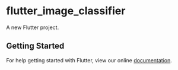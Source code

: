 # flutter_image_classifier

A new Flutter project.

## Getting Started

For help getting started with Flutter, view our online
[documentation](https://flutter.io/).

